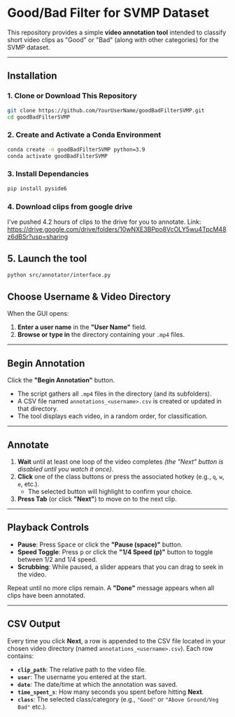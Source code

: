 # Good/Bad Filter for SVMP Dataset

This repository provides a simple **video annotation tool** intended to classify short video clips as "Good" or "Bad" (along with other categories) for the SVMP dataset.

---

## Installation

### 1. Clone or Download This Repository

```bash
git clone https://github.com/YourUserName/goodBadFilterSVMP.git
cd goodBadFilterSVMP
```
### 2. Create and Activate a Conda Environment
```bash
conda create -n goodBadFilterSVMP python=3.9
conda activate goodBadFilterSVMP
```

### 3. Install Dependancies
```bash
pip install pyside6
```

### 4. Download clips from google drive
I've pushed 4.2 hours of clips to the drive for you to annotate.
Link: https://drive.google.com/drive/folders/10wNXE3BPpo8VcOLY5wu4TpcM48z6dBSr?usp=sharing

## 5. Launch the tool
```bash
python src/annotator/interface.py
```

## Choose Username & Video Directory

When the GUI opens:

1. **Enter a user name** in the **"User Name"** field.  
2. **Browse or type in** the directory containing your `.mp4` files.

---

## Begin Annotation

Click the **"Begin Annotation"** button.

- The script gathers all `.mp4` files in the directory (and its subfolders).
- A CSV file named `annotations_<username>.csv` is created or updated in that directory.
- The tool displays each video, in a random order, for classification.

---

## Annotate

1. **Wait** until at least one loop of the video completes *(the "Next" button is disabled until you watch it once)*.
2. **Click** one of the class buttons or press the associated hotkey (e.g., `q`, `w`, `e`, etc.).  
   - The selected button will highlight to confirm your choice.
3. **Press Tab** (or click **"Next"**) to move on to the next clip.

---

## Playback Controls

- **Pause**: Press <kbd>Space</kbd> or click the **"Pause (space)"** button.  
- **Speed Toggle**: Press <kbd>p</kbd> or click the **"1/4 Speed (p)"** button to toggle between 1/2 and 1/4 speed.  
- **Scrubbing**: While paused, a slider appears that you can drag to seek in the video.

Repeat until no more clips remain. A **"Done"** message appears when all clips have been annotated.

---

## CSV Output

Every time you click **Next**, a row is appended to the CSV file located in your chosen video directory (named `annotations_<username>.csv`). Each row contains:

- **`clip_path`**: The relative path to the video file.  
- **`user`**: The username you entered at the start.  
- **`date`**: The date/time at which the annotation was saved.  
- **`time_spent_s`**: How many seconds you spent before hitting **Next**.  
- **`class`**: The selected class/category (e.g., `"Good"` or `"Above Ground/Veg Bad"` etc.).  
